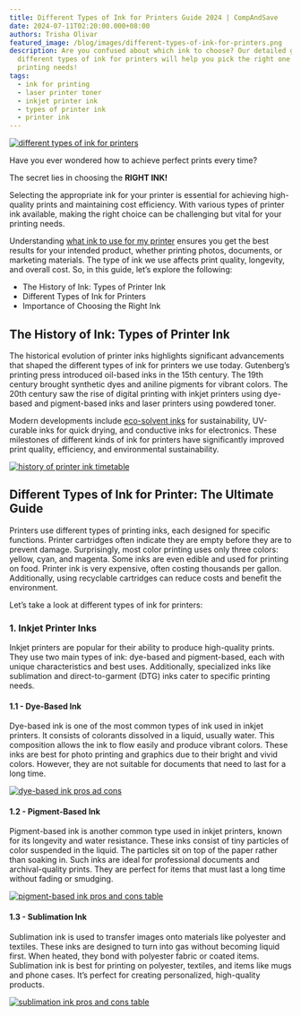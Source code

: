 ```yaml
---
title: Different Types of Ink for Printers Guide 2024 | CompAndSave
date: 2024-07-11T02:20:00.000+08:00
authors: Trisha Olivar
featured_image: /blog/images/different-types-of-ink-for-printers.png
description: Are you confused about which ink to choose? Our detailed guide on
  different types of ink for printers will help you pick the right one for your
  printing needs!
tags:
  - ink for printing
  - laser printer toner
  - inkjet printer ink
  - types of printer ink
  - printer ink
---
```



[![different types of ink for printers](/blog/images/different-types-of-ink-for-printers.png "Different Types of Ink for Printers")](/blog/images/different-types-of-ink-for-printers.png)

Have you ever wondered how to achieve perfect prints every time?

The secret lies in choosing the **RIGHT INK!**

Selecting the appropriate ink for your printer is essential for achieving high-quality prints and maintaining cost efficiency. With various types of printer ink available, making the right choice can be challenging but vital for your printing needs.

Understanding [what ink to use for my printer](https://www.compandsave.com/what-ink-does-my-printer-use) ensures you get the best results for your intended product, whether printing photos, documents, or marketing materials. The type of ink we use affects print quality, longevity, and overall cost. So, in this guide, let’s explore the following:

* The History of Ink: Types of Printer Ink
* Different Types of Ink for Printers
* Importance of Choosing the Right Ink

## The History of Ink: Types of Printer Ink

The historical evolution of printer inks highlights significant advancements that shaped the different types of ink for printers we use today. Gutenberg’s printing press introduced oil-based inks in the 15th century. The 19th century brought synthetic dyes and aniline pigments for vibrant colors. The 20th century saw the rise of digital printing with inkjet printers using dye-based and pigment-based inks and laser printers using powdered toner.

Modern developments include [eco-solvent inks](https://www.compandsave.com/what-is-an-eco-solvent-printer-and-eco-solvent-ink) for sustainability, UV-curable inks for quick drying, and conductive inks for electronics. These milestones of different kinds of ink for printers have significantly improved print quality, efficiency, and environmental sustainability.

[![history of printer ink timetable](/blog/images/types-of-ink-1.png "History of Ink Timetable")](/blog/images/types-of-ink-1.png)

## Different Types of Ink for Printer: The Ultimate Guide

Printers use different types of printing inks, each designed for specific functions. Printer cartridges often indicate they are empty before they are to prevent damage. Surprisingly, most color printing uses only three colors: yellow, cyan, and magenta. Some inks are even edible and used for printing on food. Printer ink is very expensive, often costing thousands per gallon. Additionally, using recyclable cartridges can reduce costs and benefit the environment.

Let’s take a look at different types of ink for printers:

### 1. Inkjet Printer Inks

Inkjet printers are popular for their ability to produce high-quality prints. They use two main types of ink: dye-based and pigment-based, each with unique characteristics and best uses. Additionally, specialized inks like sublimation and direct-to-garment (DTG) inks cater to specific printing needs.

#### **1.1 - Dye-Based Ink**

Dye-based ink is one of the most common types of ink used in inkjet printers. It consists of colorants dissolved in a liquid, usually water. This composition allows the ink to flow easily and produce vibrant colors. These inks are best for photo printing and graphics due to their bright and vivid colors. However, they are not suitable for documents that need to last for a long time.

[![dye-based ink pros ad cons](/blog/images/types-of-ink-2.png "Dye-based Ink Pros and Cons Table")](/blog/images/types-of-ink-2.png)

#### **1.2 - Pigment-Based Ink**

Pigment-based ink is another common type used in inkjet printers, known for its longevity and water resistance. These inks consist of tiny particles of color suspended in the liquid. The particles sit on top of the paper rather than soaking in. Such inks are ideal for professional documents and archival-quality prints. They are perfect for items that must last a long time without fading or smudging.

[![pigment-based ink pros and cons table](/blog/images/types-of-ink-3.png "Pigment-based Ink Pros and Cons Table")](/blog/images/types-of-ink-3.png)

#### **1.3 - Sublimation Ink**

Sublimation ink is used to transfer images onto materials like polyester and textiles. These inks are designed to turn into gas without becoming liquid first. When heated, they bond with polyester fabric or coated items. Sublimation ink is best for printing on polyester, textiles, and items like mugs and phone cases. It’s perfect for creating personalized, high-quality products.

[![sublimation ink pros and cons table](/blog/images/types-of-ink-4.png "Sublimation Ink Pros and Cons Table")](/blog/images/types-of-ink-4.png)

